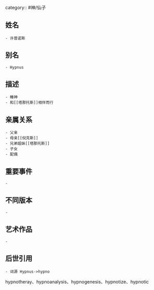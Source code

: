 category:: #神/仙子
## 姓名
	- 许普诺斯
## 别名
	- Hypnus
## 描述
	- 睡神
	- 和[[塔那托斯]]相伴而行
## 亲属关系
	- 父亲
	- 母亲[[倪克斯]]
	- 兄弟姐妹[[塔那托斯]]
	- 子女
	- 配偶
## 重要事件
	-
## 不同版本
	-
## 艺术作品
	-
## 后世引用
	- 词源 Hypnus->hypno
hypnotheray、hypnoanalysis、hypnogenesis、hypnotize、hypnotic
